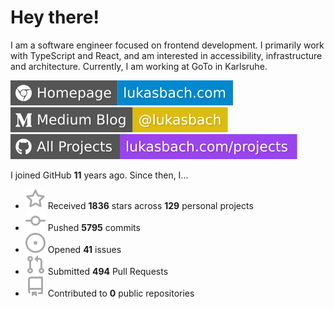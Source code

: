 # Hey there!

I am a software engineer focused on frontend development. I primarily work with TypeScript and React, and am interested in accessibility, infrastructure and architecture. Currently, I am working at GoTo in Karlsruhe.

[![Homepage](./icons/homepage.svg)](https://lukasbach.com)
[![Medium Blog](./icons/medium.svg)](https://medium.com/@lukasbach)
[![My Projects](./icons/projects.svg)](https://lukasbach.com/projects)

I joined GitHub **11** years ago. Since then, I...

- ![](./icons/star.svg) Received **1836** stars across **129** personal projects
- ![](./icons/commit.svg) Pushed **5795** commits
- ![](./icons/issues.svg) Opened **41** issues
- ![](./icons/pr.svg) Submitted **494** Pull Requests
- ![](./icons/repo.svg) Contributed to **0** public repositories
